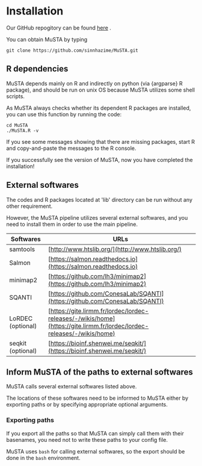 # Installation

Our GitHub repogitory can be found [here](https://github.com/sinnhazime/MuSTA) .

You can obtain MuSTA by typing

```
git clone https://github.com/sinnhazime/MuSTA.git
```


## R dependencies

MuSTA depends mainly on R and indirectly on python (via {argparse} R package), and should be run on unix OS because MuSTA utilizes some shell scripts.

As MuSTA always checks whether its dependent R packages are installed, you can use this function by running the code:

```
cd MuSTA
./MuSTA.R -v
```

If you see some messages showing that there are missing packages, start R and copy-and-paste the messages to the R console.

If you successfully see the version of MuSTA, now you have completed the installation!


## External softwares

The codes and R packages located at 'lib' directory can be run without any other requirement.

However, the MuSTA pipeline utilizes several external softwares, and you need to install them in order to use the main pipeline.

|  Softwares  |  URLs  |
| ----------- | ------ |
|  samtools   |  [http://www.htslib.org/](http://www.htslib.org/) |
|  Salmon     |  [https://salmon.readthedocs.io](https://salmon.readthedocs.io) |
|  minimap2   |  [https://github.com/lh3/minimap2](https://github.com/lh3/minimap2)  |
|  SQANTI     |  [https://github.com/ConesaLab/SQANTI](https://github.com/ConesaLab/SQANTI)  |
|  LoRDEC (optional)  |  [https://gite.lirmm.fr/lordec/lordec-releases/-/wikis/home](https://gite.lirmm.fr/lordec/lordec-releases/-/wikis/home)  |
|  seqkit (optional)  |  [https://bioinf.shenwei.me/seqkit/](https://bioinf.shenwei.me/seqkit/)  |



## Inform MuSTA of the paths to external softwares

MuSTA calls several external softwares listed above.

The locations of these softwares need to be informed to MuSTA either by exporting paths or by specifying appropriate optional arguments.


### Exporting paths

If you export all the paths so that MuSTA can simply call them with their basenames, you need not to write these paths to your config file.

MuSTA uses `bash` for calling external softwares, so the export should be done in the `bash` environment.


